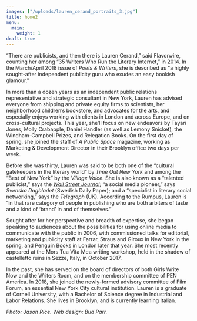 ```yaml
---
images: ["/uploads/lauren_cerand_portraits_3.jpg"]
title: home2
menu:
  main:
    weight: 1
draft: true
---
```


“There are publicists, and then there is Lauren Cerand,” said Flavorwire, counting her among “35 Writers Who Run the Literary Internet,” in 2014. In the March/April 2018 issue of *Poets & Writers*, she is described as "a highly sought-after independent publicity guru who exudes an easy bookish glamour."

In more than a dozen years as an independent public relations representative and strategic consultant in New York, Lauren has advised everyone from shipping and private equity firms to scientists, her neighborhood children’s bookstore, and advocates for the arts, and especially enjoys working with clients in London and across Europe, and on cross-cultural projects. This year, she’ll focus on new endeavors by Tayari Jones, Molly Crabapple, Daniel Handler (as well as Lemony Snicket), the Windham-Campbell Prizes, and Relegation Books. On the first day of spring, she joined the staff of *A Public Space* magazine, working as Marketing & Development Director in their Brooklyn office two days per week.

Before she was thirty, Lauren was said to be both one of the “cultural gatekeepers in the literary world” by *Time Out New York* and among the “Best of New York” by the *Village Voice*. She is also known as a “talented publicist,” says the [*Wall Street Journal*](https://www.wsj.com/articles/how-preparation-for-the-next-life-became-a-big-hit-for-tyrant-1421351378?tesla=y); “a social media pioneer,” says *Svenska Dagbladet* (Swedish Daily Paper); and a “specialist in literary social networking,” says the *Telegraph* (UK). According to the Rumpus, Lauren is “in that rare category of people in publishing who are both arbiters of taste and a kind of ‘brand’ in and of themselves.”

Sought after for her perspective and breadth of expertise, she began speaking to audiences about the possibilities for using online media to communicate with the public in 2006, with commissioned talks for editorial, marketing and publicity staff at Farrar, Straus and Giroux in New York in the spring, and Penguin Books in London later that year. She most recently appeared at the Mors Tua Vita Mea writing workshop, held in the shadow of castelletto ruins in Sezze, Italy, in October 2017. 

In the past, she has served on the board of directors of both Girls Write Now and the Writers Room, and on the membership committee of PEN America. In 2018, she joined the newly-formed advisory committee of Film Forum, an essential New York City cultural institution. Lauren is a graduate of Cornell University, with a Bachelor of Science degree in Industrial and Labor Relations. She lives in Brooklyn, and is currently learning Italian.

*Photo: Jason Rice. Web design: Bud Parr.*